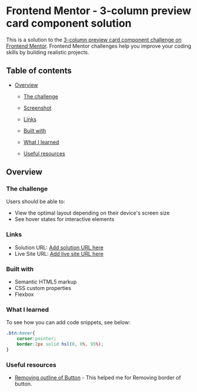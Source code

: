 
# Frontend Mentor - 3-column preview card component solution

This is a solution to the [3-column preview card component challenge on Frontend Mentor](https://www.frontendmentor.io/challenges/3column-preview-card-component-pH92eAR2-). Frontend Mentor challenges help you improve your coding skills by building realistic projects. 

## Table of contents

- [Overview](#overview)
  - [The challenge](#the-challenge)
  - [Screenshot](#screenshot)
  - [Links](#links)
  - [Built with](#built-with)
  - [What I learned](#what-i-learned)

  - [Useful resources](#useful-resources)


## Overview

### The challenge

Users should be able to:

- View the optimal layout depending on their device's screen size
- See hover states for interactive elements


### Links

- Solution URL: [Add solution URL here](https://github.com/shreeya36/3-column-preview-card-component-challenge-on-Frontend-Mentor/tree/main)
- Live Site URL: [Add live site URL here](https://codepen.io/Shreeya_36/pen/abJQrwQ)



### Built with

- Semantic HTML5 markup
- CSS custom properties
- Flexbox

### What I learned


To see how you can add code snippets, see below:


```css
.btn:hover{
    cursor:pointer;
    border:2px solid hsl(0, 0%, 95%);
}
```

### Useful resources

- [Removing outline of Button](https://stackoverflow.com/questions/11497094/remove-border-from-buttons) - This helped me for Removing border of button. 
